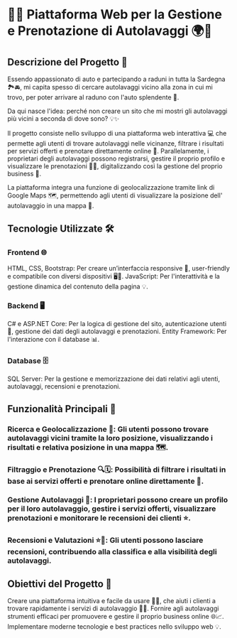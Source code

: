 # 🚗✨ Piattaforma Web per la Gestione e Prenotazione di Autolavaggi 🌍🧼

## Descrizione del Progetto 📜
Essendo appassionato di auto e partecipando a raduni in tutta la Sardegna 🏞️🚘, mi capita spesso di cercare autolavaggi vicino alla zona in cui mi trovo, per poter arrivare al raduno con l'auto splendente 🌟.

Da qui nasce l'idea: perché non creare un sito che mi mostri gli autolavaggi più vicini a seconda di dove sono? 💡✨

Il progetto consiste nello sviluppo di una piattaforma web interattiva 💻 che permette agli utenti di trovare autolavaggi nelle vicinanze, filtrare i risultati per servizi offerti e prenotare direttamente online 📅. Parallelamente, i proprietari degli autolavaggi possono registrarsi, gestire il proprio profilo e visualizzare le prenotazioni 📝📲, digitalizzando così la gestione del proprio business 🚀.

La piattaforma integra una funzione di geolocalizzazione tramite link di Google Maps 🗺️, permettendo agli utenti di visualizzare la posizione dell' autolavaggio in una mappa 🏁.

## Tecnologie Utilizzate 🛠️

### Frontend 🌐
HTML, CSS, Bootstrap: Per creare un’interfaccia responsive 📱, user-friendly e compatibile con diversi dispositivi 🖥️📱.
JavaScript: Per l'interattività e la gestione dinamica del contenuto della pagina 💡.

### Backend 🖥️
C# e ASP.NET Core: Per la logica di gestione del sito, autenticazione utenti 🔑, gestione dei dati degli autolavaggi e prenotazioni.
Entity Framework: Per l'interazione con il database 📊.

### Database 🗄️
SQL Server: Per la gestione e memorizzazione dei dati relativi agli utenti, autolavaggi, recensioni e prenotazioni.

## Funzionalità Principali 🚀

### Ricerca e Geolocalizzazione 🧭: Gli utenti possono trovare autolavaggi vicini tramite la loro posizione, visualizzando i risultati e relativa posizione in una mappa 🗺️.
### Filtraggio e Prenotazione 🔍🗓️: Possibilità di filtrare i risultati in base ai servizi offerti e prenotare online direttamente 📅.
### Gestione Autolavaggi 🏢: I proprietari possono creare un profilo per il loro autolavaggio, gestire i servizi offerti, visualizzare prenotazioni e monitorare le recensioni dei clienti ⭐.
### Recensioni e Valutazioni ⭐📝: Gli utenti possono lasciare recensioni, contribuendo alla classifica e alla visibilità degli autolavaggi.

## Obiettivi del Progetto 🎯
Creare una piattaforma intuitiva e facile da usare 🧑‍💻, che aiuti i clienti a trovare rapidamente i servizi di autolavaggio 🚗🧽.
Fornire agli autolavaggi strumenti efficaci per promuovere e gestire il proprio business online 🌐📈.
Implementare moderne tecnologie e best practices nello sviluppo web 💡.
